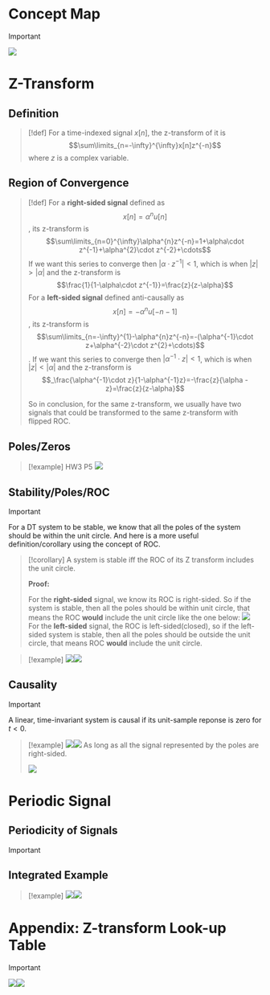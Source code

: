 # Concept Map
> [!important]
> ![](Z-Transform.assets/image-20240704175302910.png)




# Z-Transform
## Definition
> [!def]
> For a time-indexed signal $x[n]$, the z-transform of it is $$\sum\limits_{n=-\infty}^{\infty}x[n]z^{-n}$$ where $z$ is a complex variable.



## Region of Convergence
> [!def]
> For a **right-sided signal** defined as $$x[n]=\alpha^{n}u[n]$$, its z-transform is $$\sum\limits_{n=0}^{\infty}\alpha^{n}z^{-n}=1+\alpha\cdot z^{-1}+\alpha^{2}\cdot z^{-2}+\cdots$$ If we want this series to converge then $|\alpha\cdot z^{-1}|<1$, which is when $|z|>|\alpha|$ and the z-transform is $$\frac{1}{1-\alpha\cdot z^{-1}}=\frac{z}{z-\alpha}$$
> For a **left-sided signal** defined anti-causally as $$x[n]=-\alpha^{n}u[-n-1]$$, its z-transform is $$\sum\limits_{n=-\infty}^{1}-\alpha^{n}z^{-n}=-(\alpha^{-1}\cdot z+\alpha^{-2}\cdot z^{2}+\cdots)$$. If we want this series to converge then $|\alpha^{-1}\cdot z|<1$, which is when $|z|<|\alpha|$ and the z-transform is $$_\frac{\alpha^{-1}\cdot z}{1-\alpha^{-1}z}=-\frac{z}{\alpha - z}=\frac{z}{z-\alpha}$$
> 
> So in conclusion, for the same z-transform, we usually have two signals that could be transformed to the same z-transform with flipped ROC.




## Poles/Zeros
> [!example] HW3 P5
> ![](System_Representations.assets/image-20240710163204923.png)






## Stability/Poles/ROC
> [!important]
> For a DT system to be stable, we know that all the poles of the system should be within the unit circle. And here is a more useful definition/corollary using the concept of ROC.
> 

> [!corollary] 
> A system is stable iff the ROC of its Z transform includes the unit circle.
> 
> **Proof:**
> 
> For the **right-sided** signal, we know its ROC is right-sided. So if the system is stable, then all the poles should be within unit circle, that means the ROC **would** include the unit circle like the one below:
> ![](Z-Transform.assets/image-20240710170430419.png)
> For the **left-sided** signal, the ROC is left-sided(closed), so if the left-sided system is stable, then all the poles should be outside the unit circle, that means ROC **would** include the unit circle.

> [!example]
> ![](Z-Transform.assets/image-20240710171224071.png)![](Z-Transform.assets/image-20240710171231985.png)


## Causality
> [!important]
> A linear, time-invariant system is causal if its unit-sample reponse is zero for $t<0$.

> [!example]
> ![](Z-Transform.assets/image-20240710172239210.png)![](Z-Transform.assets/image-20240710172245371.png)
> As long as all the signal represented by the poles are right-sided.
> 
> ![](Z-Transform.assets/image-20240710172601379.png)


# Periodic Signal
## Periodicity of Signals
> [!important]
> 



## Integrated Example
> [!example]
> ![](Z-Transform.assets/image-20240710173944863.png)![](Z-Transform.assets/image-20240710173950951.png)






# Appendix: Z-transform Look-up Table
> [!important]
> ![](Z-Transform.assets/image-20240710173711376.png)![](Z-Transform.assets/image-20240710173657082.png)

